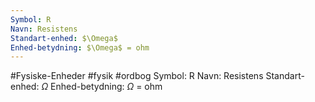 ```yaml
---
Symbol: R
Navn: Resistens
Standart-enhed: $\Omega$ 
Enhed-betydning: $\Omega$ = ohm
---
```

#Fysiske-Enheder #fysik #ordbog 
Symbol: R
Navn: Resistens
Standart-enhed: $\Omega$ 
Enhed-betydning: $\Omega$ = ohm